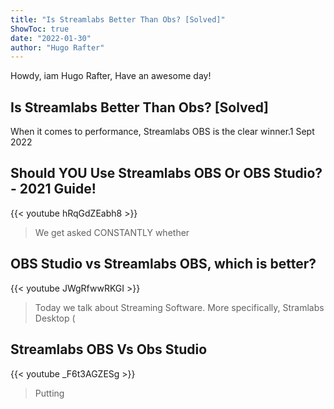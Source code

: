 ```yaml
---
title: "Is Streamlabs Better Than Obs? [Solved]"
ShowToc: true 
date: "2022-01-30"
author: "Hugo Rafter" 
---
```


Howdy, iam Hugo Rafter, Have an awesome day!
## Is Streamlabs Better Than Obs? [Solved]
When it comes to performance, Streamlabs OBS is the clear winner.1 Sept 2022

## Should YOU Use Streamlabs OBS Or OBS Studio? - 2021 Guide!
{{< youtube hRqGdZEabh8 >}}
>We get asked CONSTANTLY whether 

## OBS Studio vs Streamlabs OBS, which is better?
{{< youtube JWgRfwwRKGI >}}
>Today we talk about Streaming Software. More specifically, Stramlabs Desktop (

## Streamlabs OBS Vs Obs Studio
{{< youtube _F6t3AGZESg >}}
>Putting 

